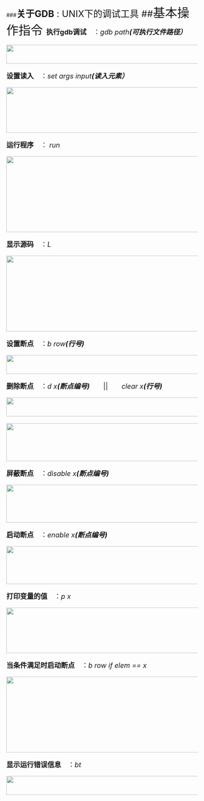 ###**<font size=5>关于GDB** : UNIX下的调试工具
##<font size=6>基本操作指令
**<font size=4>执行gdb调试**　：<em><font size=4>gdb path<b>(可执行文件路径）</b></em>

<img src="https://i.imgur.com/J59JJY8.png" height="50" width="800"></img>

<b><font size=4>设置读入</b>　：<em><font size=4>set args input<b>(读入元素）</b></em>

<img src="https://i.imgur.com/wHDJfV7.png" height="120" width ="800"></img>

<b>运行程序</b>　： <em>run</em>

<img src="https://i.imgur.com/l4H3s1N.png" height="200" width="800"></img>

<b>显示源码</b>　：<em>L</em>

<img src="https://i.imgur.com/AKged81.png" height="200" width="800"></img>

<b>设置断点</b>　：<em>b row<b>(行号)</b></em>

<img src="https://i.imgur.com/BGO7yO1.png" height="50" width="800"></img>

<b>删除断点</b>　：<em>d x<b>(断点编号)</b></em>　　||　　<em>clear x<b>(行号)</b></em>

<img src="https://i.imgur.com/PwwOhtq.png" height="50" width="800"></img>

<img src="https://i.imgur.com/z299vPM.png" height="100" width="800"></img>

<b>屏蔽断点</b>　：<em>disable x<b>(断点编号)</b></em>

<img src="https://i.imgur.com/sovTAVM.png" height="100" width="800"></img>

<b>启动断点</b>　：<em>enable x<b>(断点编号)</b></em>

<img src="https://i.imgur.com/wnzgJOK.png" height="100" width="800"></img>

<b>打印变量的值</b>　：<em>p x</em>

<img src="https://i.imgur.com/j9UE3Tl.png" height="120" width="800"></img>

<b>当条件满足时启动断点</b>　：<em>b row if elem == x</em>

<img src="https://i.imgur.com/DgtJJXK.png" height="200" width="800"></img>

<b>显示运行错误信息</b>　：<em>bt</em>

<img src="https://i.imgur.com/zBwyAqG.png" height="50" width="800"></img>
